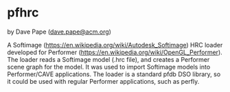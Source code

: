 # pfhrc
by Dave Pape (dave.pape@acm.org)

A Softimage (https://en.wikipedia.org/wiki/Autodesk_Softimage) HRC loader developed for Performer (https://en.wikipedia.org/wiki/OpenGL_Performer). The loader reads a Softimage model (.hrc file), and creates a Performer scene graph for the model. It was used to import Softimage models into Performer/CAVE applications. The loader is a standard pfdb DSO library, so it could be used with regular Performer applications, such as perfly. 
